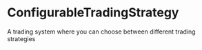 # ConfigurableTradingStrategy
A trading system where you can choose between different trading strategies
